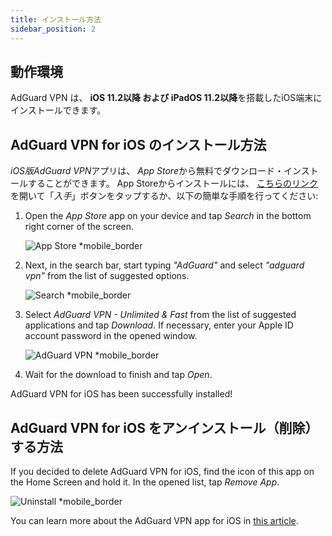 ```yaml
---
title: インストール方法
sidebar_position: 2
---
```


## 動作環境

AdGuard VPN は、 **iOS 11.2以降 および iPadOS 11.2以降**を搭載したiOS端末にインストールできます。

## AdGuard VPN for iOS のインストール方法

*iOS版AdGuard VPN*アプリは、 *App Store*から無料でダウンロード・インストールすることができます。 App Storeからインストールには、 [こちらのリンク](https://agrd.io/ios_vpn)を開いて「*入手*」ボタンをタップするか、以下の簡単な手順を行ってください:

1. Open the *App Store* app on your device and tap *Search* in the bottom right corner of the screen.

    ![App Store *mobile_border](https://cdn.adguardvpn.com/content/kb/vpn/ios/app-store-en.png)

1. Next, in the search bar, start typing *"AdGuard"* and select *"adguard vpn"* from the list of suggested options.

    ![Search *mobile_border](https://cdn.adguardvpn.com/content/kb/vpn/ios/search-en.png)

1. Select *AdGuard VPN - Unlimited & Fast* from the list of suggested applications and tap *Download*. If necessary, enter your Apple ID account password in the opened window.

    ![AdGuard VPN *mobile_border](https://cdn.adguardvpn.com/content/kb/vpn/ios/adguard-vpn-en.png)

1. Wait for the download to finish and tap *Open*.

AdGuard VPN for iOS has been successfully installed!

## AdGuard VPN for iOS をアンインストール（削除）する方法

If you decided to delete AdGuard VPN for iOS, find the icon of this app on the Home Screen and hold it. In the opened list, tap *Remove App*.

![Uninstall *mobile_border](https://cdn.adguardvpn.com/public/Adguard/kb/vpn-install/deinstall-en.png)

You can learn more about the AdGuard VPN app for iOS in [this article](overview.md).
